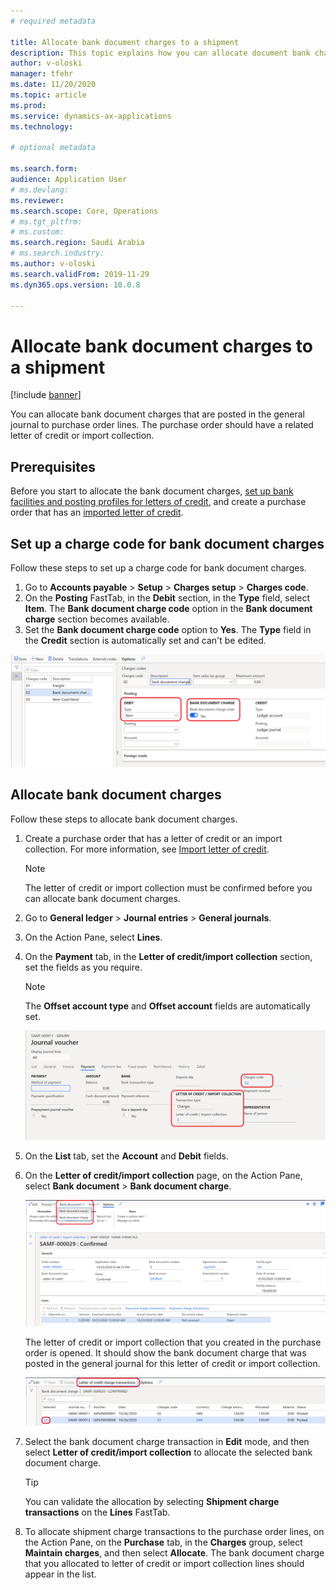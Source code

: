 ```yaml
---
# required metadata

title: Allocate bank document charges to a shipment
description: This topic explains how you can allocate document bank charges to a shipment on a purchase order.
author: v-oloski
manager: tfehr
ms.date: 11/20/2020
ms.topic: article
ms.prod: 
ms.service: dynamics-ax-applications
ms.technology: 

# optional metadata

ms.search.form: 
audience: Application User
# ms.devlang: 
ms.reviewer: 
ms.search.scope: Core, Operations
# ms.tgt_pltfrm: 
# ms.custom: 
ms.search.region: Saudi Arabia
# ms.search.industry: 
ms.author: v-oloski
ms.search.validFrom: 2019-11-29
ms.dyn365.ops.version: 10.0.8

---
```

 
# Allocate bank document charges to a shipment

[!include [banner](../includes/banner.md)]

You can allocate bank document charges that are posted in the general journal to purchase order lines. The purchase order should have a related letter of credit or import collection.

## Prerequisites

Before you start to allocate the bank document charges, [set up bank facilities and posting profiles for letters of credit](../cash-bank-management/tasks/set-up-bank-facilities-posting-profiles-letter-credit.md), and create a purchase order that has an [imported letter of credit](https://docs.microsoft.com/dynamics365/finance/cash-bank-management/tasks/import-letter-credit).

## Set up a charge code for bank document charges

Follow these steps to set up a charge code for bank document charges.

1. Go to **Accounts payable** \> **Setup** \> **Charges setup** \> **Charges code**.
2. On the **Posting** FastTab, in the **Debit** section, in the **Type** field, select **Item**. The **Bank document charge code** option in the **Bank document charge** section becomes available.
3. Set the **Bank document charge code** option to **Yes**. The **Type** field in the **Credit** section is automatically set and can't be edited.

![Setting up a charge code for bank document charges](media/apac-sau-bank-document-charge-setup.PNG)

## Allocate bank document charges

Follow these steps to allocate bank document charges.

1. Create a purchase order that has a letter of credit or an import collection. For more information, see [Import letter of credit](../cash-bank-management/tasks/import-letter-credit.md).

    > [!NOTE]
    > The letter of credit or import collection must be confirmed before you can allocate bank document charges.

2. Go to **General ledger** \> **Journal entries** \> **General journals**.
3. On the Action Pane, select **Lines**.
4. On the **Payment** tab, in the **Letter of credit/import collection** section, set the fields as you require.

    > [!NOTE]
    > The **Offset account type** and **Offset account** fields are automatically set.

    ![Entering the bank document charge code on a journal line](media/apac-sau-general-journal-voucher.PNG)

5. On the **List** tab, set the **Account** and **Debit** fields.
6. On the **Letter of credit/import collection** page, on the Action Pane, select **Bank document** \> **Bank document charge**.

    ![Allocating bank document charges](media/apac-sau-allocate-bank-docment-charge.PNG)

    The letter of credit or import collection that you created in the purchase order is opened. It should show the bank document charge that was posted in the general journal for this letter of credit or import collection.

    ![Letter of credit/import collection bank document transactions](media/apac-sau-lc-bank-document-transactions.PNG)

7. Select the bank document charge transaction in **Edit** mode, and then select **Letter of credit/import collection** to allocate the selected bank document charge.

    > [!TIP]
    > You can validate the allocation by selecting **Shipment charge transactions** on the **Lines** FastTab.

8. To allocate shipment charge transactions to the purchase order lines, on the Action Pane, on the **Purchase** tab, in the **Charges** group, select **Maintain charges**, and then select **Allocate**. The bank document charge that you allocated to letter of credit or import collection lines should appear in the list.
